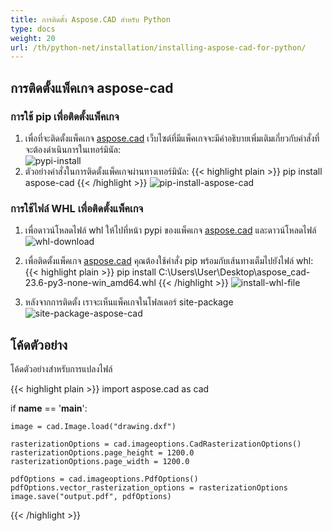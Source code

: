 ```yaml
---
title: การติดตั้ง Aspose.CAD สำหรับ Python
type: docs
weight: 20
url: /th/python-net/installation/installing-aspose-cad-for-python/
---
```


## **การติดตั้งแพ็คเกจ aspose-cad**

### การใช้ pip เพื่อติดตั้งแพ็คเกจ

1. เพื่อที่จะติดตั้งแพ็คเกจ [aspose.cad](https://pypi.org/project/aspose-cad/) เว็บไซต์ที่มีแพ็คเกจจะมีคำอธิบายเพิ่มเติมเกี่ยวกับคำสั่งที่จะต้องดำเนินการในเทอร์มินัล:<br/>
![pypi-install](/_assets/python-net/install/pypi-aspose-cad.png)
1. ตัวอย่างคำสั่งในการติดตั้งแพ็คเกจผ่านทางเทอร์มินัล:
{{< highlight plain >}}
pip install aspose-cad
{{< /highlight >}}
![pip-install-aspose-cad](/_assets/python-net/install/pip-install-aspose.png)

### การใช้ไฟล์ WHL เพื่อติดตั้งแพ็คเกจ

1. เพื่อดาวน์โหลดไฟล์ whl ให้ไปที่หน้า pypi ของแพ็คเกจ [aspose.cad](https://pypi.org/project/aspose-cad/#files) และดาวน์โหลดไฟล์<br/>
![whl-download](/_assets/python-net/install/download-whl-file.png)<br/>
1. เพื่อติดตั้งแพ็คเกจ [aspose.cad](https://pypi.org/project/aspose-cad/) คุณต้องใช้คำสั่ง pip พร้อมกับเส้นทางเต็มไปยังไฟล์ whl:
{{< highlight plain >}}
pip install C:\Users\User\Desktop\aspose_cad-23.6-py3-none-win_amd64.whl
{{< /highlight >}}
![install-whl-file](/_assets/python-net/install/install-whl-file-terminal.png)

1. หลังจากการติดตั้ง เราจะเห็นแพ็คเกจในโฟลเดอร์ site-package<br/>
![site-package-aspose-cad](/_assets/python-net/install/site-package-aspose.png)

## โค้ดตัวอย่าง
โค้ดตัวอย่างสำหรับการแปลงไฟล์

{{< highlight plain >}}
import aspose.cad as cad

if __name__ == '__main__':
    
    image = cad.Image.load("drawing.dxf")

    rasterizationOptions = cad.imageoptions.CadRasterizationOptions()
    rasterizationOptions.page_height = 1200.0
    rasterizationOptions.page_width = 1200.0
    
    pdfOptions = cad.imageoptions.PdfOptions()
    pdfOptions.vector_rasterization_options = rasterizationOptions
    image.save("output.pdf", pdfOptions)
{{< /highlight >}}
